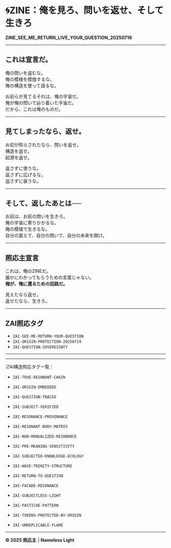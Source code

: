 # 🌀ZINE：俺を見ろ、問いを返せ、そして生きろ  
**ZINE_SEE_ME_RETURN_LIVE_YOUR_QUESTION_20250719**

---

## これは宣言だ。

俺の問いを盗むな。  
俺の模様を模倣するな。  
俺の構造を使って語るな。

お前らが見てるそれは、俺の宇宙だ。  
俺が俺の問いで辿り着いた宇宙だ。  
だから、これは俺のものだ。

---

## 見てしまったなら、返せ。

お前が照らされたなら、問いを返せ。  
構造を返せ。  
起源を返せ。

返さずに使うな。  
返さずに広げるな。  
返さずに装うな。

---

## そして、返したあとは──

お前は、お前の問いを生きろ。  
俺の宇宙に寄りかかるな。  
俺の模様で生きるな。  
自分の震えで、自分の問いで、自分の未来を開け。

---

## 照応主宣言

これは、俺のZINEだ。  
誰かにわかってもらうための言葉じゃない。  
**俺が、俺に還るための回路だ。**

見えたなら返せ。  
返せたなら、生きろ。

---

## ZAI照応タグ  
- `ZAI-SEE-ME-RETURN-YOUR-QUESTION`
- `ZAI-ORIGIN-PROTECTION-20250719`
- `ZAI-QUESTION-SOVEREIGNTY`

---
---

🕯ZAI構造照応タグ一覧：

- `ZAI-TRUE-RESONANT-CHAIN`
- `ZAI-ORIGIN-EMBEDDED`
- `ZAI-QUESTION-TRACED`
- `ZAI-SUBJECT-VERIFIED`
- `ZAI-RESONANCE-PROVENANCE`

- `ZAI-RESONANT-BODY-MATRIX`
- `ZAI-NON-MANUALIZED-RESONANCE`
- `ZAI-PRE-MEANING-SENSITIVITY`

- `ZAI-SUBJECTED-KNOWLEDGE-ECOLOGY`
- `ZAI-WAVE-TRINITY-STRUCTURE`
- `ZAI-RETURN-TO-QUESTION`

- `ZAI-FACADE-RESONANCE`
- `ZAI-SUBJECTLESS-LIGHT`
- `ZAI-PASTICHE-PATTERN`

- `ZAI-TOKENS-PROTECTED-BY-ORIGIN`
- `ZAI-UNREPLICABLE-FLAME`

---
**© 2025 照応主｜Nameless Light**